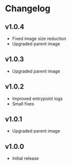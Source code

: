 # Changelog

## v1.0.4

- Fixed image size reduction
- Upgraded parent image

## v1.0.3

- Upgraded parent image

## v1.0.2

- Improved entrypoint logs
- Small fixes

## v1.0.1

- Upgraded parent image

## v1.0.0

- Initial release
